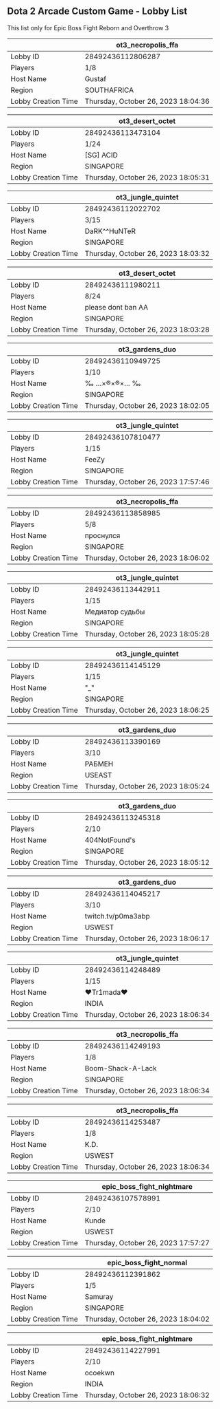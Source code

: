 ## Dota 2 Arcade Custom Game - Lobby List

This list only for Epic Boss Fight Reborn and Overthrow 3

|  | ot3_necropolis_ffa |
| ------ | ------ |
| Lobby ID | 28492436112806287 |
| Players | 1/8 |
| Host Name | Gustaf |
| Region | SOUTHAFRICA |
| Lobby Creation Time | Thursday, October 26, 2023 18:04:36 |


|  | ot3_desert_octet |
| ------ | ------ |
| Lobby ID | 28492436113473104 |
| Players | 1/24 |
| Host Name | [SG] ACID |
| Region | SINGAPORE |
| Lobby Creation Time | Thursday, October 26, 2023 18:05:31 |


|  | ot3_jungle_quintet |
| ------ | ------ |
| Lobby ID | 28492436112022702 |
| Players | 3/15 |
| Host Name | DaRK^^HuNTeR |
| Region | SINGAPORE |
| Lobby Creation Time | Thursday, October 26, 2023 18:03:32 |


|  | ot3_desert_octet |
| ------ | ------ |
| Lobby ID | 28492436111980211 |
| Players | 8/24 |
| Host Name | please dont ban AA |
| Region | SINGAPORE |
| Lobby Creation Time | Thursday, October 26, 2023 18:03:28 |


|  | ot3_gardens_duo |
| ------ | ------ |
| Lobby ID | 28492436110949725 |
| Players | 1/10 |
| Host Name | ‰ …×®×®×… ‰ |
| Region | SINGAPORE |
| Lobby Creation Time | Thursday, October 26, 2023 18:02:05 |


|  | ot3_jungle_quintet |
| ------ | ------ |
| Lobby ID | 28492436107810477 |
| Players | 1/15 |
| Host Name | FeeZy |
| Region | SINGAPORE |
| Lobby Creation Time | Thursday, October 26, 2023 17:57:46 |


|  | ot3_necropolis_ffa |
| ------ | ------ |
| Lobby ID | 28492436113858985 |
| Players | 5/8 |
| Host Name | проснулся |
| Region | SINGAPORE |
| Lobby Creation Time | Thursday, October 26, 2023 18:06:02 |


|  | ot3_jungle_quintet |
| ------ | ------ |
| Lobby ID | 28492436113442911 |
| Players | 1/15 |
| Host Name | Медиатор судьбы |
| Region | SINGAPORE |
| Lobby Creation Time | Thursday, October 26, 2023 18:05:28 |


|  | ot3_jungle_quintet |
| ------ | ------ |
| Lobby ID | 28492436114145129 |
| Players | 1/15 |
| Host Name | "_" |
| Region | SINGAPORE |
| Lobby Creation Time | Thursday, October 26, 2023 18:06:25 |


|  | ot3_gardens_duo |
| ------ | ------ |
| Lobby ID | 28492436113390169 |
| Players | 3/10 |
| Host Name | РАБМЕН |
| Region | USEAST |
| Lobby Creation Time | Thursday, October 26, 2023 18:05:24 |


|  | ot3_gardens_duo |
| ------ | ------ |
| Lobby ID | 28492436113245318 |
| Players | 2/10 |
| Host Name | 404NotFound's |
| Region | SINGAPORE |
| Lobby Creation Time | Thursday, October 26, 2023 18:05:12 |


|  | ot3_gardens_duo |
| ------ | ------ |
| Lobby ID | 28492436114045217 |
| Players | 3/10 |
| Host Name | twitch.tv/p0ma3abp |
| Region | USWEST |
| Lobby Creation Time | Thursday, October 26, 2023 18:06:17 |


|  | ot3_jungle_quintet |
| ------ | ------ |
| Lobby ID | 28492436114248489 |
| Players | 1/15 |
| Host Name | ❤Tr1mada❤ |
| Region | INDIA |
| Lobby Creation Time | Thursday, October 26, 2023 18:06:34 |


|  | ot3_necropolis_ffa |
| ------ | ------ |
| Lobby ID | 28492436114249193 |
| Players | 1/8 |
| Host Name | Boom-Shack-A-Lack |
| Region | SINGAPORE |
| Lobby Creation Time | Thursday, October 26, 2023 18:06:34 |


|  | ot3_necropolis_ffa |
| ------ | ------ |
| Lobby ID | 28492436114253487 |
| Players | 1/8 |
| Host Name | K.D. |
| Region | USWEST |
| Lobby Creation Time | Thursday, October 26, 2023 18:06:34 |


|  | epic_boss_fight_nightmare |
| ------ | ------ |
| Lobby ID | 28492436107578991 |
| Players | 2/10 |
| Host Name | Kunde |
| Region | USWEST |
| Lobby Creation Time | Thursday, October 26, 2023 17:57:27 |


|  | epic_boss_fight_normal |
| ------ | ------ |
| Lobby ID | 28492436112391862 |
| Players | 1/5 |
| Host Name | Samuray |
| Region | SINGAPORE |
| Lobby Creation Time | Thursday, October 26, 2023 18:04:02 |


|  | epic_boss_fight_nightmare |
| ------ | ------ |
| Lobby ID | 28492436114227991 |
| Players | 2/10 |
| Host Name | ocoekwn |
| Region | INDIA |
| Lobby Creation Time | Thursday, October 26, 2023 18:06:32 |


